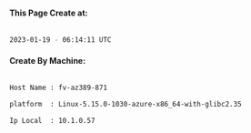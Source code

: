 
   
#### This Page Create at:

```bash

2023-01-19 - 06:14:11 UTC

```

#### Create By Machine:

```bash

Host Name : fv-az389-871

platform  : Linux-5.15.0-1030-azure-x86_64-with-glibc2.35

Ip Local  : 10.1.0.57

```

